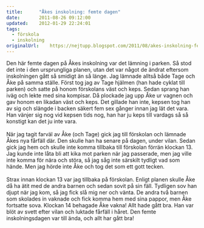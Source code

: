 ```yaml
---
title:		"Åkes inskolning: femte dagen"
date:		2011-08-26 09:12:00
updated:	2012-01-29 22:24:01
tags: 
  - förskola
  - inskolning	
originalUrl:	https://nejtupp.blogspot.com/2011/08/akes-inskolning-femte-dagen.html
---
```


Den här femte dagen på Åkes inskolning var det lämning i parken. Så stod det inte i den ursprungliga planen, utan det var något de ändrat eftersom inskolningen gått så smidigt än så länge. Jag lämnade alltså både Tage och Åke på samma ställe. Först tog jag av Tage hjälmen (han hade cyklat till parken) och satte på honom förskolans väst och keps. Sedan sprang han iväg och lekte med sina kompisar. Då plockade jag upp Åke ur vagnen och gav honom en likadan väst och keps. Det gillade han inte, kepsen tog han av sig och slängde i backen säkert fem sex gånger innan jag lät det vara. Han vänjer sig nog vid kepsen tids nog, han har ju keps till vardags så så konstigt kan det ju inte vara.<br><br>När jag tagit farväl av Åke (och Tage) gick jag till förskolan och lämnade Åkes nya fårfäll där. Den skulle han ha senare på dagen, under vilan. Sedan gick jag hem och skulle inte komma tillbaka till förskolan förrän klockan 13. Jag kunde inte låta bli att kika mot parken när jag passerade, men jag ville inte komma för nära och störa, så jag såg inte särskilt tydligt vad som hände. Men jag hörde inte Åke och tog det som ett gott tecken.<br><br>Strax innan klockan 13 var jag tillbaka på förskolan. Enligt planen skulle Åke då ha ätit med de andra barnen och sedan sovit på sin fäll. Tydligen sov han djupt när jag kom, så jag fick slå mig ner och vänta. De andra två barnen som skolades in vaknade och fick komma hem med sina pappor, men Åke fortsatte sova. Klockan 14 behagade Åke vakna! Allt hade gått bra. Han var blöt av svett efter vilan och luktade fårfäll i håret. Den femte inskolningsdagen var till ända, och allt har gått bra!
<!-- no comments on this post -->